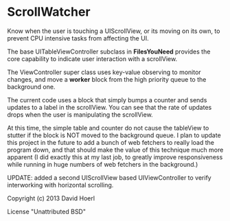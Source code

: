 ScrollWatcher
=============

Know when the user is touching a UIScrollView, or its moving on its own, to prevent CPU intensive tasks from affecting the UI.

The base UITableViewController subclass in **FilesYouNeed** provides the core capability to indicate user interaction with a scrollView.

The ViewController super class uses key-value observing to monitor changes, and move a **worker** block from the high priority queue to the background one.

The current code uses a block that simply bumps a counter and sends updates to a label in the scrollView. You can see that the rate of updates drops when the user is manipulating the scrollView.

At this time, the simple table and counter do not cause the tableView to stutter if the block is NOT moved to the background queue. I plan to update this project in the future to add a bunch of web fetchers to really load the program down, and that should make the value of this technique much more apparent (I did exactly this at my last job, to greatly improve responsiveness while running in huge numbers of web fetchers in the background.)

UPDATE: added a second UIScrollView based UIViewController to verify interworking with horizontal scrolling.

Copyright (c) 2013 David Hoerl

License "Unattributed BSD"
